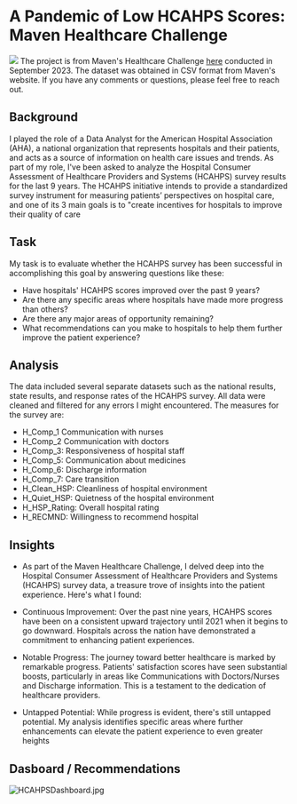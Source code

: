 # A Pandemic of Low HCAHPS Scores: Maven Healthcare Challenge
![](Healthcare.jpg)
The project is from Maven's Healthcare Challenge [here](https://mavenanalytics.io/challenges/maven-healthcare-challenge/26) conducted in September 2023. The dataset was obtained in CSV format from Maven's website. If you have any comments or questions, please feel free to reach out.

## Background
I played the role of a Data Analyst for the American Hospital Association (AHA), a national organization that represents hospitals and their patients, and acts as a source of information on health care issues and trends. As part of my role, I've been asked to analyze the Hospital Consumer Assessment of Healthcare Providers and Systems (HCAHPS) survey results for the last 9 years. The HCAHPS initiative intends to provide a standardized survey instrument for measuring patients’ perspectives on hospital care, and one of its 3 main goals is to "create incentives for hospitals to improve their quality of care

## Task
My task is to evaluate whether the HCAHPS survey has been successful in accomplishing this goal by answering questions like these:
- Have hospitals' HCAHPS scores improved over the past 9 years?
- Are there any specific areas where hospitals have made more progress than others?
- Are there any major areas of opportunity remaining?
- What recommendations can you make to hospitals to help them further improve the patient experience?

## Analysis
The data included several separate datasets such as the national results, state results, and response rates of the HCAHPS survey. All data were cleaned and filtered for any errors I might encountered.
The measures for the survey are:
- H_Comp_1 Communication with nurses
- H_Comp_2 Communication with doctors
- H_Comp_3: Responsiveness of hospital staff
- H_Comp_5: Communication about medicines
- H_Comp_6: Discharge information
- H_Comp_7: Care transition
- H_Clean_HSP: Cleanliness of hospital environment
- H_Quiet_HSP: Quietness of the hospital environment
- H_HSP_Rating: Overall hospital rating
- H_RECMND: Willingness to recommend hospital

## Insights
- As part of the Maven Healthcare Challenge, I delved deep into the Hospital Consumer Assessment of Healthcare Providers and Systems (HCAHPS) survey data, a treasure trove of insights into the patient experience. Here's what I found:

- Continuous Improvement: Over the past nine years, HCAHPS scores have been on a consistent upward trajectory until 2021 when it begins to go downward. Hospitals across the nation have demonstrated a commitment to enhancing patient experiences.

- Notable Progress: The journey toward better healthcare is marked by remarkable progress. Patients' satisfaction scores have seen substantial boosts, particularly in areas like Communications with Doctors/Nurses and Discharge information. This is a testament to the dedication of healthcare providers.

- Untapped Potential: While progress is evident, there's still untapped potential. My analysis identifies specific areas where further enhancements can elevate the patient experience to even greater heights

## Dasboard / Recommendations 
![HCAHPSDashboard.jpg]()
